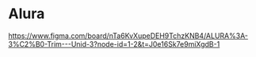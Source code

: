 # Alura
https://www.figma.com/board/nTa6KvXupeDEH9TchzKNB4/ALURA%3A-3%C2%B0-Trim---Unid-3?node-id=1-2&t=J0e16Sk7e9miXgdB-1
